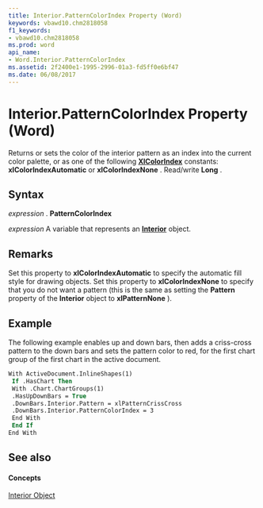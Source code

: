 ```yaml
---
title: Interior.PatternColorIndex Property (Word)
keywords: vbawd10.chm2818058
f1_keywords:
- vbawd10.chm2818058
ms.prod: word
api_name:
- Word.Interior.PatternColorIndex
ms.assetid: 2f2400e1-1995-2996-01a3-fd5ff0e6bf47
ms.date: 06/08/2017
---
```



# Interior.PatternColorIndex Property (Word)

Returns or sets the color of the interior pattern as an index into the current color palette, or as one of the following  **[XlColorIndex](Word.xlcolorindex.md)** constants: **xlColorIndexAutomatic** or **xlColorIndexNone** . Read/write **Long** .


## Syntax

 _expression_ . **PatternColorIndex**

 _expression_ A variable that represents an **[Interior](Word.Interior.md)** object.


## Remarks

Set this property to  **xlColorIndexAutomatic** to specify the automatic fill style for drawing objects. Set this property to **xlColorIndexNone** to specify that you do not want a pattern (this is the same as setting the **Pattern** property of the **Interior** object to **xlPatternNone** ).


## Example

The following example enables up and down bars, then adds a criss-cross pattern to the down bars and sets the pattern color to red, for the first chart group of the first chart in the active document.


```vb
With ActiveDocument.InlineShapes(1) 
 If .HasChart Then 
 With .Chart.ChartGroups(1) 
 .HasUpDownBars = True 
 .DownBars.Interior.Pattern = xlPatternCrissCross 
 .DownBars.Interior.PatternColorIndex = 3 
 End With 
 End If 
End With
```


## See also


#### Concepts


[Interior Object](Word.Interior.md)

